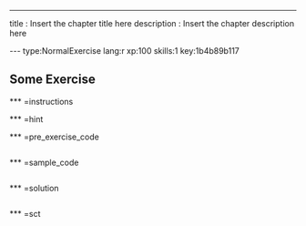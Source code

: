 ---
title       : Insert the chapter title here
description : Insert the chapter description here

--- type:NormalExercise lang:r xp:100 skills:1 key:1b4b89b117
## Some Exercise


*** =instructions

*** =hint

*** =pre_exercise_code
```{r}

```

*** =sample_code
```{r}

```

*** =solution
```{r}

```

*** =sct
```{r}

```
